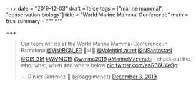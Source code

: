 +++
date = "2019-12-03"
draft = false
tags = ["marine mammal", "conservation biology"]
title = "World Marine Mammal Conference"
math = true
summary = """
"""

+++

<blockquote class="twitter-tweet"><p lang="en" dir="ltr">Our team will be at the World Marine Mammal Conference in Barcelona <a href="https://twitter.com/VisitBCN_FR?ref_src=twsrc%5Etfw">@VisitBCN_FR</a> 🐬📊🤩 <a href="https://twitter.com/ValentinLauret?ref_src=twsrc%5Etfw">@ValentinLauret</a> <a href="https://twitter.com/NSantostasi?ref_src=twsrc%5Etfw">@NSantostasi</a> <a href="https://twitter.com/GIS_3M?ref_src=twsrc%5Etfw">@GIS_3M</a> <a href="https://twitter.com/hashtag/WMMC19?src=hash&amp;ref_src=twsrc%5Etfw">#WMMC19</a> <a href="https://twitter.com/wmmc2019?ref_src=twsrc%5Etfw">@wmmc2019</a> <a href="https://twitter.com/hashtag/MarineMammals?src=hash&amp;ref_src=twsrc%5Etfw">#MarineMammals</a> - check out the who, what, when and where below <a href="https://t.co/eaG36U4e9g">pic.twitter.com/eaG36U4e9g</a></p>&mdash; Olivier Gimenez 🖖 (@oaggimenez) <a href="https://twitter.com/oaggimenez/status/1201789014027710464?ref_src=twsrc%5Etfw">December 3, 2019</a></blockquote> <script async src="https://platform.twitter.com/widgets.js" charset="utf-8"></script> 
